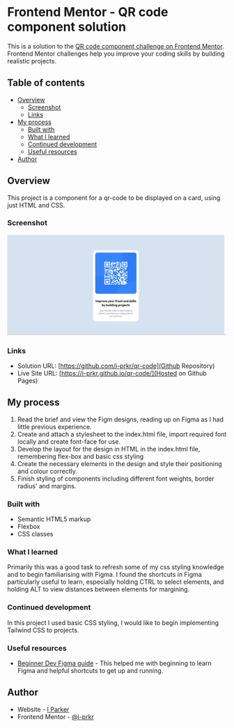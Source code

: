 # Frontend Mentor - QR code component solution

This is a solution to the [QR code component challenge on Frontend Mentor](https://www.frontendmentor.io/challenges/qr-code-component-iux_sIO_H). Frontend Mentor challenges help you improve your coding skills by building realistic projects.

## Table of contents

- [Overview](#overview)
  - [Screenshot](#screenshot)
  - [Links](#links)
- [My process](#my-process)
  - [Built with](#built-with)
  - [What I learned](#what-i-learned)
  - [Continued development](#continued-development)
  - [Useful resources](#useful-resources)
- [Author](#author)

## Overview

This project is a component for a qr-code to be displayed on a card, using just HTML and CSS.

### Screenshot

![](./images/fin-screenshot.jpg)

### Links

- Solution URL: [https://github.com/i-prkr/qr-code](Github Repository)
- Live Site URL: [https://i-prkr.github.io/qr-code/](Hosted on Github Pages)

## My process

1. Read the brief and view the Figm designs, reading up on Figma as I had little previous experience.
2. Create and attach a stylesheet to the index.html file, import required font locally and create font-face for use.
3. Develop the layout for the design in HTML in the index.html file, remembering flex-box and basic css styling
4. Create the necessary elements in the design and style their positioning and colour correctly.
5. Finish styling of components including different font weights, border radius' and margins.

### Built with

- Semantic HTML5 markup
- Flexbox
- CSS classes

### What I learned

Primarily this was a good task to refresh some of my css styling knowledge and to begin familiarising with Figma. I found the shortcuts in Figma particularly useful to learn, especially holding CTRL to select elements, and holding ALT to view distances between elements for margining.

### Continued development

In this project I used basic CSS styling, I would like to begin implementing Tailwind CSS to projects.

### Useful resources

- [Beginner Dev Figma guide](https://www.smashingmagazine.com/2020/09/figma-developers-guide/) - This helped me with beginning to learn Figma and helpful shortcuts to get up and running.

## Author

- Website - [I Parker](https://github.com/i-prkr)
- Frontend Mentor - [@i-prkr](https://www.frontendmentor.io/profile/i-prkr)
